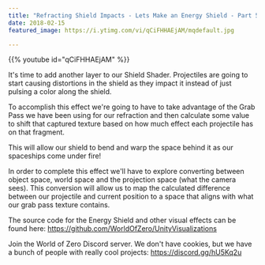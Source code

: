 ```yaml
---
title: "Refracting Shield Impacts - Lets Make an Energy Shield - Part 5"
date: 2018-02-15
featured_image: https://i.ytimg.com/vi/qCiFHHAEjAM/mqdefault.jpg

---
```


{{% youtube id="qCiFHHAEjAM" %}}

It's time to add another layer to our Shield Shader. Projectiles are going to start causing distortions in the shield as they impact it instead of just pulsing a color along the shield.

To accomplish this effect we're going to have to take advantage of the Grab Pass we have been using for our refraction and then calculate some value to shift that captured texture based on how much effect each projectile has on that fragment.

This will allow our shield to bend and warp the space behind it as our spaceships come under fire!

In order to complete this effect we'll have to explore converting between object space, world space and the projection space (what the camera sees). This conversion will allow us to map the calculated difference between our projectile and current position to a space that aligns with what our grab pass texture contains.

The source code for the Energy Shield and other visual effects can be found here: https://github.com/WorldOfZero/UnityVisualizations

Join the World of Zero Discord server. We don't have cookies, but we have a bunch of people with really cool projects: https://discord.gg/hU5Kq2u